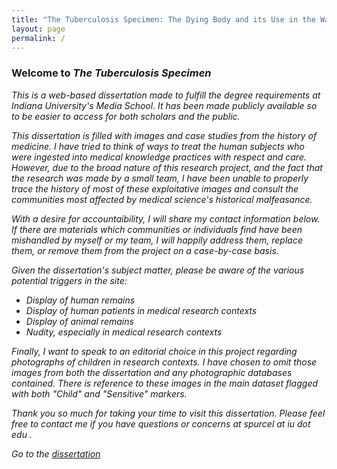 ```yaml
---
title: "The Tuberculosis Specimen: The Dying Body and its Use in the War Against 'The Great White Plague'"
layout: page
permalink: /
---
```


### Welcome to <i>The Tuberculosis Specimen

This is a web-based dissertation made to fulfill the degree requirements at Indiana University's Media School. It has been made publicly available so to be easier to access for both scholars and the public.

This dissertation is filled with images and case studies from the history of medicine. I have tried to think of ways to treat the human subjects who were ingested into medical knowledge practices with respect and care. However, due to the broad nature of this research project, and the fact that the research was made by a small team, I have been unable to properly trace the history of most of these exploitative images and consult the communities most affected by medical science's historical malfeasance.

With a desire for accountaibility, I will share my contact information below. If there are materials which communities or individuals find have been mishandled by myself or my team, I will happily address them, replace them, or remove them from the project on a case-by-case basis.

Given the dissertation's subject matter, please be aware of the various potential triggers in the site:

- Display of human remains
- Display of human patients in medical research contexts
- Display of animal remains
- Nudity, especially in medical research contexts

Finally, I want to speak to an editorial choice in this project regarding photographs of children in research contexts. I have chosen to omit those images from both the dissertation and any photographic databases contained. There is reference to these images in the main dataset flagged with both "Child" and "Sensitive" markers.

Thank you so much for taking your time to visit this dissertation. Please feel free to contact me if you have questions or concerns at spurcel at iu dot edu .

Go to the [dissertation](/diss/dissertation/)